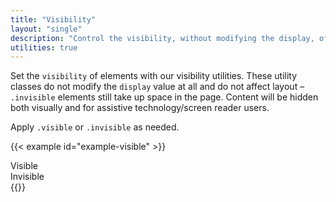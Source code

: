 ```yaml
---
title: "Visibility"
layout: "single"
description: "Control the visibility, without modifying the display, of elements with visibility utilities."
utilities: true
---
```


Set the `visibility` of elements with our visibility utilities. These utility classes do not modify
the `display` value at all and do not affect layout – `.invisible` elements still take up
space in the page. Content will be hidden both visually and for assistive technology/screen reader users.

Apply `.visible` or `.invisible` as needed.

<!-- prettier-ignore-start -->
{{< example id="example-visible" >}}
<div class="visible">Visible</div>
<div class="invisible">Invisible</div>
{{</ example >}}
<!-- prettier-ignore-end -->
